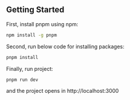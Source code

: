 ## Getting Started

First, install pnpm using npm:

```bash
npm install -g pnpm
```

Second, run below code for installing packages:

```bash
pnpm install
```

Finally, run project:

```bash
pnpm run dev
```

and the project opens in http://localhost:3000

